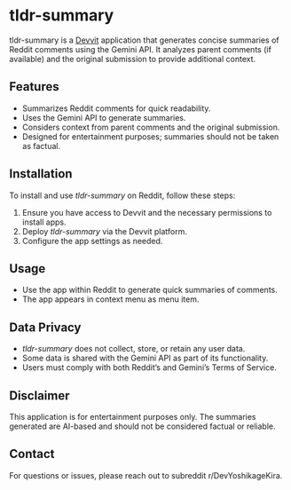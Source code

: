# tldr-summary

tldr-summary is a [Devvit](https://developers.reddit.com/) application that generates concise summaries of Reddit comments using the Gemini API. It analyzes parent comments (if available) and the original submission to provide additional context.

## Features
- Summarizes Reddit comments for quick readability.
- Uses the Gemini API to generate summaries.
- Considers context from parent comments and the original submission.
- Designed for entertainment purposes; summaries should not be taken as factual.

## Installation
To install and use *tldr-summary* on Reddit, follow these steps:

1. Ensure you have access to Devvit and the necessary permissions to install apps.
2. Deploy *tldr-summary* via the Devvit platform.
3. Configure the app settings as needed.

## Usage
- Use the app within Reddit to generate quick summaries of comments.
- The app appears in context menu as menu item.

## Data Privacy
- *tldr-summary* does not collect, store, or retain any user data.
- Some data is shared with the Gemini API as part of its functionality.
- Users must comply with both Reddit’s and Gemini’s Terms of Service.

## Disclaimer
This application is for entertainment purposes only. The summaries generated are AI-based and should not be considered factual or reliable.

## Contact
For questions or issues, please reach out to subreddit r/DevYoshikageKira.
